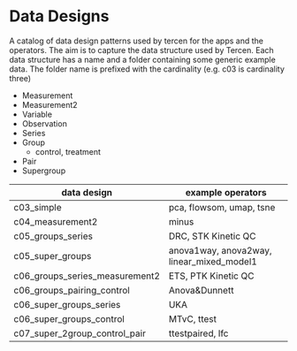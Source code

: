 # Data Designs

A catalog of data design patterns used by tercen for the apps and the operators.
The aim is to capture the data structure used by Tercen.
Each data structure has a name and a folder containing some generic example data.
The folder name is prefixed with the cardinality (e.g. c03 is cardinality three)

* Measurement
* Measurement2
* Variable
* Observation
* Series
* Group
    + control, treatment
* Pair
* Supergroup

|data design                             |example operators
| -----------------------------------    | ------------- |
|c03_simple                              |pca, flowsom, umap, tsne
|c04_measurement2                        |minus
|c05_groups_series                       |DRC, STK Kinetic QC
|c05_super_groups                        |anova1way, anova2way, linear_mixed_model1
|c06_groups_series_measurement2          |ETS, PTK Kinetic QC
|c06_groups_pairing_control              |Anova&Dunnett
|c06_super_groups_series                 |UKA
|c06_super_groups_control                |MTvC, ttest
|c07_super_2group_control_pair           |ttestpaired, lfc
